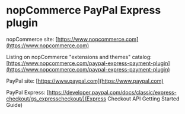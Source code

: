 ﻿nopCommerce PayPal Express plugin
===========

nopCommerce site: [https://www.nopcommerce.com](https://www.nopcommerce.com)

Listing on nopCommerce "extensions and themes" catalog: [https://www.nopcommerce.com/paypal-express-payment-plugin](https://www.nopcommerce.com/paypal-express-payment-plugin)

PayPal site: [https://www.paypal.com](https://www.paypal.com)

PayPal Express: [https://developer.paypal.com/docs/classic/express-checkout/gs_expresscheckout/](Express Checkout API Getting Started Guide)
